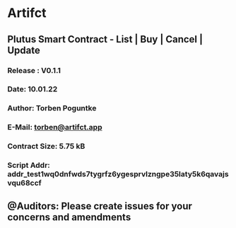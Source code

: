 # Artifct 
## Plutus Smart Contract - List | Buy | Cancel | Update
### Release : V0.1.1
### Date:     10.01.22
### Author:   Torben Poguntke
### E-Mail:   torben@artifct.app
### Contract Size: 5.75 kB

### Script Addr: addr_test1wq0dnfwds7tygrfz6ygesprvlzngpe35laty5k6qavajsvqu68ccf

## @Auditors: Please create issues for your concerns and amendments
